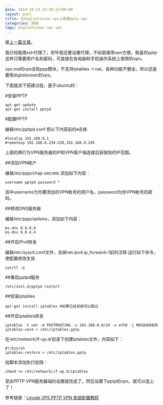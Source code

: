 ```yaml
---
date: 2014-10-23 15:50:17+00:00
layout: post
title: 在digitalocean vps上搭建pptp vpn
categories: 网络
tags: digitalocean vps vpn
---
```


接[上一篇文章](http://xulihang.wicp.net/edu-vps-ssh/)。

我已经能用ssh代理了。但毕竟还要设置代理，不如直接用vpn方便。我喜欢pptp这样只需要用户名和密码，可直接在各电脑和手机操作系统上使用的vpn。

vps.me的vps没有ppp模块，不支持iptables -t nat，各种功能不健全。所以还是要用digitalocean的vps。

下面就讲下搭建过程，基于ubuntu的：

#安装PPTP

```
apt-get update
apt-get install pptpd
```

#配置PPTP

编辑/etc/pptpd.conf
把以下内容前的`#`去掉

```
#localip 192.168.0.1
#remoteip 192.168.0.234-238,192.168.0.245
```

上面的两行为VPN服务器的IP和VPN客户端连接后获取到的IP范围。

##添加VPN帐户

编辑/etc/ppp/chap-secrets 添加如下内容：

```
username pptpd password *
```

其中username为你要添加的VPN帐号的用户名，password为你VPN帐号的密码。

##修改DNS服务器

编辑/etc/ppp/options，添加如下内容：

```
ms-dns 8.8.8.8
ms-dns 8.8.4.4
```

##开启IPv4转发

编辑/etc/sysctl.conf文件，去掉net.ipv4.ip_forward=1前的注释
运行如下命令，使配置修改生效

```
sysctl -p
```

##重启pptpd服务

```
/etc/init.d/pptpd restart
```

##安装iptables

```
apt-get install iptables #如果已经安装可以跳过
```

##开启iptables转发

```
iptables -t nat -A POSTROUTING -s 192.168.0.0/24 -o eth0 -j MASQUERADE
iptables-save > /etc/iptables.pptp
```

在/etc/network/if-up.d/目录下创建iptables文件，内容如下：

```
#!/bin/sh
iptables-restore < /etc/iptables.pptp
```

给脚本添加执行权限：

```
chmod +x /etc/network/if-up.d/iptables
```

至此PPTP VPN服务器端的设置就完成了。然后设置下pptp的vpn，就可以连上了！

参考链接：[Linode VPS PPTP VPN 安装配置教程](http://www.vpser.net/manage/linode-vps-pptp-vpn-howto.html)

